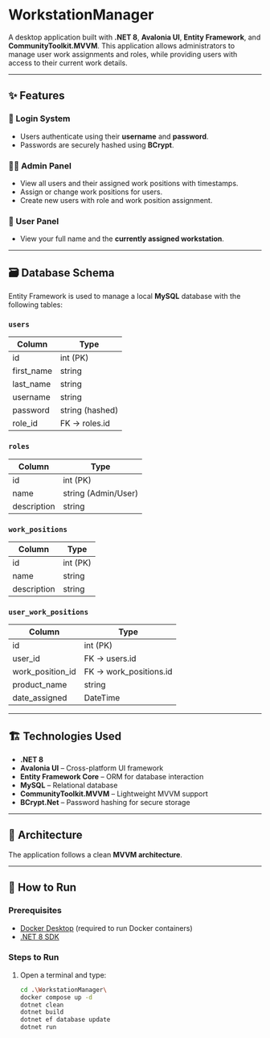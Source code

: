 # WorkstationManager

A desktop application built with **.NET 8**, **Avalonia UI**, **Entity Framework**, and **CommunityToolkit.MVVM**. This application allows administrators to manage user work assignments and roles, while providing users with access to their current work details.

---

## ✨ Features

### 🔐 Login System
- Users authenticate using their **username** and **password**.
- Passwords are securely hashed using **BCrypt**.

### 👨‍💼 Admin Panel
- View all users and their assigned work positions with timestamps.
- Assign or change work positions for users.
- Create new users with role and work position assignment.

### 👤 User Panel
- View your full name and the **currently assigned workstation**.

---

## 🗃️ Database Schema

Entity Framework is used to manage a local **MySQL** database with the following tables:

### `users`
| Column      | Type               |
|-------------|--------------------|
| id          | int (PK)           |
| first_name  | string             |
| last_name   | string             |
| username    | string             |
| password    | string (hashed)    |
| role_id     | FK → roles.id      |

### `roles`
| Column      | Type                   |
|-------------|------------------------|
| id          | int (PK)               |
| name        | string (Admin/User)    |
| description | string                 |

### `work_positions`
| Column      | Type                   |
|-------------|------------------------|
| id          | int (PK)               |
| name        | string                 |
| description | string                 |

### `user_work_positions`
| Column          | Type                   |
|-----------------|------------------------|
| id              | int (PK)               |
| user_id         | FK → users.id          |
| work_position_id| FK → work_positions.id |
| product_name    | string                 |
| date_assigned   | DateTime               |

---

## 🏗️ Technologies Used

- **.NET 8**
- **Avalonia UI** – Cross-platform UI framework
- **Entity Framework Core** – ORM for database interaction
- **MySQL** – Relational database
- **CommunityToolkit.MVVM** – Lightweight MVVM support
- **BCrypt.Net** – Password hashing for secure storage

---

## 🧱 Architecture

The application follows a clean **MVVM architecture**.

---

## 🚀 How to Run

### Prerequisites
- [Docker Desktop](https://www.docker.com/products/docker-desktop) (required to run Docker containers)
- [.NET 8 SDK](https://dotnet.microsoft.com/download/dotnet/8.0)

### Steps to Run

1. Open a terminal and type:

   ```bash
   cd .\WorkstationManager\
   docker compose up -d
   dotnet clean
   dotnet build
   dotnet ef database update
   dotnet run
   

